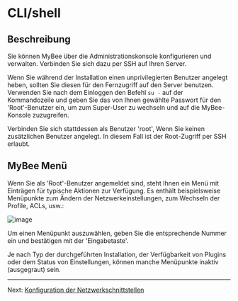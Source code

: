 # CLI/shell

## Beschreibung

Sie können MyBee über die Administrationskonsole konfigurieren und verwalten. Verbinden Sie sich dazu per SSH auf Ihren Server.

Wenn Sie während der Installation einen unprivilegierten Benutzer angelegt heben, sollten Sie diesen für den Fernzugriff auf den Server benutzen. Verwenden Sie nach dem Einloggen den Befehl  `su -` auf der Kommandozeile und geben Sie das von Ihnen gewählte Passwort für den 'Root'-Benutzer ein, um zum Super-User zu wechseln und auf die MyBee-Konsole zuzugreifen.

Verbinden Sie sich stattdessen als Benutzer 'root', Wenn Sie keinen zusätzlichen Benutzer angelegt. In diesem Fall ist der Root-Zugriff per SSH erlaubt.

## MyBee Menü

Wenn Sie als 'Root'-Benutzer angemeldet sind, steht Ihnen ein Menü mit Einträgen für typische Aktionen zur Verfügung. Es enthält beispielsweise Menüpunkte zum Ändern der Netzwerkeinstellungen, zum Wechseln der Profile, ACLs, usw.:

![image](https://user-images.githubusercontent.com/926409/163887427-850cc699-273d-4d28-b765-c7e6ba59cbde.png)

Um einen Menüpunkt auszuwählen, geben Sie die entsprechende Nummer ein und bestätigen mit der 'Eingabetaste'.

Je nach Typ der durchgeführten Installation, der Verfügbarkeit von Plugins oder dem Status von Einstellungen, können manche Menüpunkte inaktiv (ausgegraut) sein.

---

Next: [Konfiguration der Netzwerkschnittstellen](network.md)

